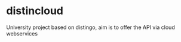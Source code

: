 distincloud
===========

University project based on distingo, aim is to offer the API via cloud webservices